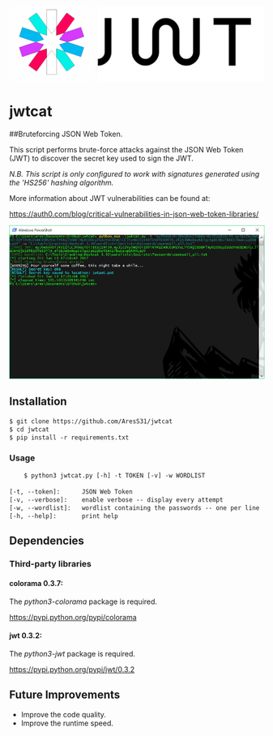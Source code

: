 ![JSON Web Token Brute-forcer](images/jwtcat_logo.png)
# jwtcat
##Bruteforcing JSON Web Token.

This script performs brute-force attacks against the JSON Web Token (JWT) to discover the secret key used to sign the JWT. 

*N.B. This script is only configured to work with signatures generated using the 'HS256' hashing algorithm.*

More information about JWT vulnerabilities can be found at:

<https://auth0.com/blog/critical-vulnerabilities-in-json-web-token-libraries/>

![example](images/example.png)

## Installation
	$ git clone https://github.com/AresS31/jwtcat
	$ cd jwtcat
    $ pip install -r requirements.txt

### Usage
        $ python3 jwtcat.py [-h] -t TOKEN [-v] -w WORDLIST

    [-t, --token]:      JSON Web Token 
    [-v, --verbose]:    enable verbose -- display every attempt
    [-w, --wordlist]:   wordlist containing the passwords -- one per line
    [-h, --help]:       print help

## Dependencies
### Third-party libraries
#### colorama 0.3.7:
The *python3-colorama* package is required. 

<https://pypi.python.org/pypi/colorama>

#### jwt 0.3.2: 
The *python3-jwt* package is required. 

<https://pypi.python.org/pypi/jwt/0.3.2>  

## Future Improvements
* Improve the code quality.
* Improve the runtime speed.